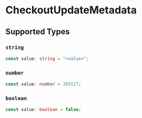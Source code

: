 # CheckoutUpdateMetadata


## Supported Types

### `string`

```typescript
const value: string = "<value>";
```

### `number`

```typescript
const value: number = 399127;
```

### `boolean`

```typescript
const value: boolean = false;
```

